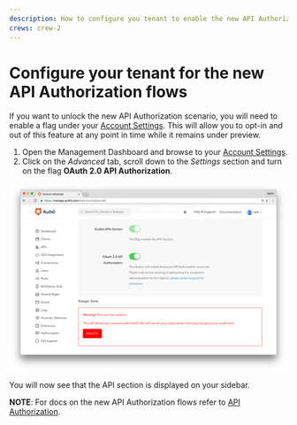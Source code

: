 ```yaml
---
description: How to configure you tenant to enable the new API Authorization Flows
crews: crew-2
---
```


# Configure your tenant for the new API Authorization flows

If you want to unlock the new API Authorization scenario, you will need to enable a flag under your [Account Settings](${manage_url}/#/account/advanced). This will allow you to opt-in and out of this feature at any point in time while it remains under preview.

1. Open the Management Dashboard and browse to your [Account Settings](${manage_url}/#/account/advanced).
1. Click on the _Advanced_ tab, scroll down to the _Settings_ section and turn on the flag __OAuth 2.0 API Authorization__.

  ![OAuth 2.0 API Authorization flag](/media/articles/api-auth/account-settings.png)

You will now see that the API section is displayed on your sidebar.

**NOTE**: For docs on the new API Authorization flows refer to [API Authorization](/api-auth).

